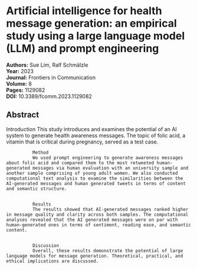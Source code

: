 # Artificial intelligence for health message generation: an empirical study using a large language model (LLM) and prompt engineering

**Authors:** Sue Lim, Ralf Schmälzle  
**Year:** 2023  
**Journal:** Frontiers in Communication  
**Volume:** 8  
**Pages:** 1129082  
**DOI:** 10.3389/fcomm.2023.1129082  

## Abstract
Introduction
              This study introduces and examines the potential of an AI system to generate health awareness messages. The topic of folic acid, a vitamin that is critical during pregnancy, served as a test case.
            
            
              Method
              We used prompt engineering to generate awareness messages about folic acid and compared them to the most retweeted human-generated messages via human evaluation with an university sample and another sample comprising of young adult women. We also conducted computational text analysis to examine the similarities between the AI-generated messages and human generated tweets in terms of content and semantic structure.
            
            
              Results
              The results showed that AI-generated messages ranked higher in message quality and clarity across both samples. The computational analyses revealed that the AI generated messages were on par with human-generated ones in terms of sentiment, reading ease, and semantic content.
            
            
              Discussion
              Overall, these results demonstrate the potential of large language models for message generation. Theoretical, practical, and ethical implications are discussed.

